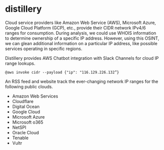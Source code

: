 # distillery

Cloud service providers like Amazon Web Service (AWS), Microsoft Azure, Google Cloud Platform (GCP), etc., provide their CIDR network IPv4/6 ranges for consumption. During analysis, we could use WHOIS information to determine ownership of a specific IP address. However, using this OSINT, we can glean additional information on a particular IP address, like possible services operating in specific regions.

Distillery provides AWS Chatbot integration with Slack Channels for cloud IP range lookups.

```
@aws invoke cidr --payload {"ip": "116.129.226.132”}
```

An RSS feed and website track the ever-changing network IP ranges for the following public clouds.

- Amazon Web Services
- Cloudflare
- Digital Ocean
- Google Cloud
- Microsoft Azure
- Microsoft o365
- NetSPI
- Oracle Cloud
- Tenable
- Vultr
